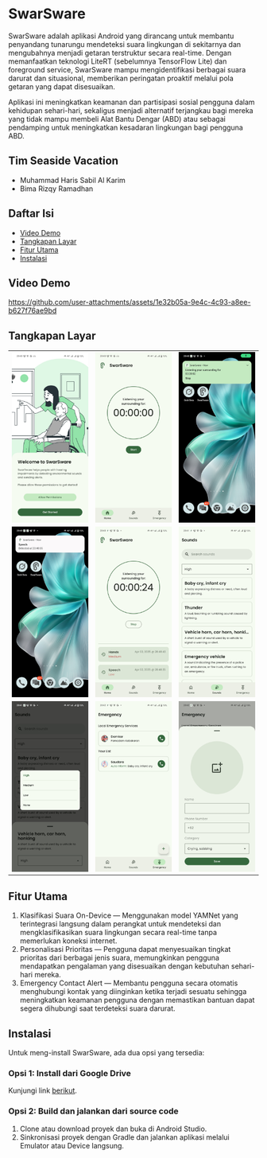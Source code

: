 # SwarSware

SwarSware adalah aplikasi Android yang dirancang untuk membantu penyandang tunarungu mendeteksi suara lingkungan di sekitarnya dan mengubahnya menjadi getaran terstruktur secara real-time. Dengan memanfaatkan teknologi LiteRT (sebelumnya TensorFlow Lite) dan foreground service, SwarSware mampu mengidentifikasi berbagai suara darurat dan situasional, memberikan peringatan proaktif melalui pola getaran yang dapat disesuaikan.

Aplikasi ini meningkatkan keamanan dan partisipasi sosial pengguna dalam kehidupan sehari-hari, sekaligus menjadi alternatif terjangkau bagi mereka yang tidak mampu membeli Alat Bantu Dengar (ABD) atau sebagai pendamping untuk meningkatkan kesadaran lingkungan bagi pengguna ABD.

## Tim Seaside Vacation

- Muhammad Haris Sabil Al Karim
- Bima Rizqy Ramadhan

## Daftar Isi
- [Video Demo](#video-demo)
- [Tangkapan Layar](#tangkapan-layar)
- [Fitur Utama](#fitur-utama)
- [Instalasi](#instalasi)

## Video Demo

https://github.com/user-attachments/assets/1e32b05a-9e4c-4c93-a8ee-b627f76ae9bd

## Tangkapan Layar

<table>
  <tbody>
    <tr>
      <td><img src="assets/screenshot/ss_1.jpg?raw=true"/></td>
      <td><img src="assets/screenshot/ss_2.jpg?raw=true"/></td>
      <td><img src="assets/screenshot/ss_3.jpg?raw=true"/></td>
    </tr>
    <tr>
      <td><img src="assets/screenshot/ss_4.jpg?raw=true"/></td>
      <td><img src="assets/screenshot/ss_5.jpg?raw=true"/></td>
      <td><img src="assets/screenshot/ss_6.jpg?raw=true"/></td>
    </tr>
    <tr>
      <td><img src="assets/screenshot/ss_7.jpg?raw=true"/></td>
      <td><img src="assets/screenshot/ss_8.jpg?raw=true"/></td>
      <td><img src="assets/screenshot/ss_9.jpg?raw=true"/></td>
    </tr>
  </tbody>
</table>

## Fitur Utama

1. Klasifikasi Suara On-Device — Menggunakan model YAMNet yang terintegrasi langsung dalam perangkat untuk mendeteksi dan mengklasifikasikan suara lingkungan secara real-time tanpa memerlukan koneksi internet.
2. Personalisasi Prioritas — Pengguna dapat menyesuaikan tingkat prioritas dari berbagai jenis suara, memungkinkan pengguna mendapatkan pengalaman yang disesuaikan dengan kebutuhan sehari-hari mereka.
3. Emergency Contact Alert — Membantu pengguna secara otomatis menghubungi kontak yang diinginkan ketika terjadi sesuatu sehingga meningkatkan keamanan pengguna dengan memastikan bantuan dapat segera dihubungi saat terdeteksi suara darurat.

## Instalasi

Untuk meng-install SwarSware, ada dua opsi yang tersedia:

### Opsi 1: Install dari Google Drive

Kunjungi link [berikut](https://drive.google.com/drive/folders/1NPU7ex2d-w7uCAk9EY8o8pt8e_jyYhZq?usp=sharing).

### Opsi 2: Build dan jalankan dari source code

1. Clone atau download proyek dan buka di Android Studio.
2. Sinkronisasi proyek dengan Gradle dan jalankan aplikasi melalui Emulator atau Device langsung.